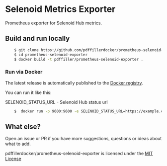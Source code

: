 # Selenoid Metrics Exporter

Prometheus exporter for Selenoid Hub  metrics.

## Build and run locally

```sh
    $ git clone https://github.com/pdffillerdocker/prometheus-selenoid-exporter.git
    $ cd prometheus-selenoid-exporter
    $ docker build -t pdffiller/prometheus-selenoid-exporter .
```

### Run via Docker

The latest release is automatically published to the [Docker registry](https://hub.docker.com/r/pdffiller/prometheus-selenoid-exporter/).

You can run it like this:

SELENOID_STATUS_URL - Selenoid Hub status url

```sh
    $  docker run -p 9600:9600 -e SELENOID_STATUS_URL=https://example.com/status pdffiller/prometheus-selenoid-exporter
```

## What else?

Open an issue or PR if you have more suggestions, questions or ideas about what to add.

pdffillerdocker/prometheus-selenoid-exporter is licensed under the [MIT License](https://github.com/pdffillerdocker/prometheus-selenoid-exporter/teamcity-docker-agent/blob/master/LICENSE)